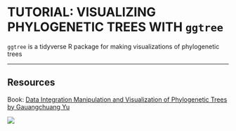 # TUTORIAL:  VISUALIZING PHYLOGENETIC TREES WITH `ggtree`

`ggtree` is a tidyverse R package for making visualizations of phylogenetic trees

---

## Resources

Book: [Data Integration Manipulation and Visualization of Phylogenetic Trees by Gauangchuang Yu](https://yulab-smu.top/treedata-book/index.html)

![](https://www.routledge.com/Data-Integration-Manipulation-and-Visualization-of-Phylogenetic-Trees/Yu/p/book/9781032233574)

